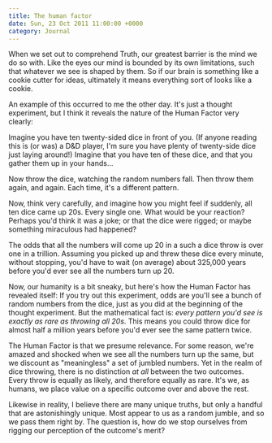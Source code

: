 ```yaml
---
title: The human factor
date: Sun, 23 Oct 2011 11:00:00 +0000
category: Journal
---
```


When we set out to comprehend Truth, our greatest barrier is the mind we do so
with.  Like the eyes our mind is bounded by its own limitations, such that
whatever we see is shaped by them.  So if our brain is something like a cookie
cutter for ideas, ultimately it means everything sort of looks like a cookie.

An example of this occurred to me the other day.  It's just a thought
experiment, but I think it reveals the nature of the Human Factor very
clearly:

Imagine you have ten twenty-sided dice in front of you.  (If anyone reading
this is (or was) a D&D player, I'm sure you have plenty of twenty-side dice
just laying around!)  Imagine that you have ten of these dice, and that you
gather them up in your hands...

Now throw the dice, watching the random numbers fall.  Then throw them again,
and again.  Each time, it's a different pattern.

Now, think very carefully, and imagine how you might feel if suddenly, all ten
dice came up 20s.  Every single one.  What would be your reaction?  Perhaps
you'd think it was a joke; or that the dice were rigged; or maybe something
miraculous had happened?

The odds that all the numbers will come up 20 in a such a dice throw is over
one in a trillion.  Assuming you picked up and threw these dice every minute,
without stopping, you'd have to wait (on average) about 325,000 years before
you'd ever see all the numbers turn up 20.

Now, our humanity is a bit sneaky, but here's how the Human Factor has
revealed itself: If you try out this experiment, odds are you'll see a bunch
of random numbers from the dice, just as you did at the beginning of the
thought experiment.  But the mathematical fact is: *every pattern you'd see
is exactly as rare as throwing all 20s*.  This means you could throw dice for
almost half a million years before you'd ever see the same pattern twice.

The Human Factor is that we presume relevance.  For some reason, we're amazed
and shocked when we see all the numbers turn up the same, but we discount as
"meaningless" a set of jumbled numbers.  Yet in the realm of dice throwing,
there is no distinction *at all* between the two outcomes.  Every throw is
equally as likely, and therefore equally as rare.  It's we, as humans, we
place value on a specific outcome over and above the rest.

Likewise in reality, I believe there are many unique truths, but only a
handful that are astonishingly unique.  Most appear to us as a random jumble,
and so we pass them right by.  The question is, how do we stop ourselves from
rigging our perception of the outcome's merit?
